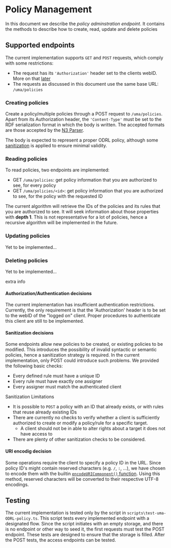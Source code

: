 # Policy Management
In this document we describe the *policy adminstration endpoint*.
It contains the methods to describe how to create, read, update and delete policies

## Supported endpoints
The current implementation supports `GET` and `POST` requests, which comply with some restrictions:
- The request has its `'Authorization'` header set to the clients webID. More on that [later](#authorizationauthentication-decisions)
- The requests as discussed in this document use the same base URL: `/uma/policies`

### Creating policies
Create a policy/multiple policies through a POST request to `/uma/policies`. Apart from its Authorization header, the `'Content-Type'` must be set to the RDF serialization format in which the body is written. The accepted formats are those accepted by the [N3 Parser](https://github.com/rdfjs/N3.js/?tab=readme-ov-file#parsing).

The body is expected to represent a proper ODRL policy, although some [sanitization](#sanitization-decisions) is applied to ensure minimal validity. 

### Reading policies
To read policies, two endpoints are implemented:
- GET `/uma/policies`: get policy information that you are authorized to see, for every policy
- GET `/uma/policies/<id>`: get policy information that you are authorized to see, for the policy with the requested ID

The current algorithm will retrieve the IDs of the policies and its rules that you are authorized to see. It will seek information about those properties with **depth 1**. This is not representative for a lot of policies, hence a recursive algorithm will be implemented in the future.

### Updating policies
Yet to be implemented...

### Deleting policies
Yet to be implemented...

extra info

#### Authorization/Authentication decisions
The current implementation has insufficient authentication restrictions. Currently, the only requirement is that the 'Authorization' header is to be set to the webID of the "logged on" client. Proper procedures to authenticate this client are still to be implemented.

#### Sanitization decisions
Some endpoints allow new policies to be created, or existing policies to be modified. This introduces the possibility of invalid syntactic or semantic policies, hence a sanitization strategy is required. In the current implementation, only POST could introduce such problems. We provided the following basic checks:
- Every defined rule must have a unique ID
- Every rule must have exactly one assigner
- Every assigner must match the authenticated client

Sanitization Limitations
- It is possible to `POST` a policy with an ID that already exists, or with rules that reuse already existing IDs
- There are currently no checks to verify whether a client is sufficiently authorized to create or modify a policy/rule for a specific target.
    * A client should not be in able to alter rights about a target it does not have access to
- There are plenty of other sanitization checks to be considered. 

#### URI encodig decision
Some operations require the client to specify a policy ID in the URL. Since policy ID's might contain reserved characters (e.g. `/`, `:`, ...), we have chosen to encode them with the builtin [`encodeURIComponent()` function](https://developer.mozilla.org/en-US/docs/Web/JavaScript/Reference/Global_Objects/encodeURIComponent). Using this method, reserved characters will be converted to their respective UTF-8 encodings.

## Testing
The current implementation is tested only by the script in `scripts\test-uma-ODRL-policy.ts`. This script tests every implemented endpoint with a designated flow. Since the script initiates with an empty storage, and there is no endpoint or other way to seed it, the first requests must test the POST endpoint. These tests are designed to ensure that the storage is filled. After the POST tests, the access endpoints can be tested. 